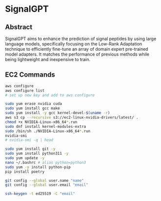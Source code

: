 # SignalGPT

## Abstract

SignalGPT aims to enhance the prediction of signal peptides by using large language models, specifically focusing on the Low-Rank Adaptation technique to efficiently fine-tune an array of domain expert pre-trained model adapters.
It matches the performance of previous methods while being lightweight and inexpensive to train.



## EC2 Commands
```sh
aws configure
aws configure list
# set up new key and add to aws configure

sudo yum erase nvidia cuda
sudo yum install gcc make
sudo yum install -y gcc kernel-devel-$(uname -r)
aws s3 cp --recursive s3://ec2-linux-nvidia-drivers/latest/ .
chmod +x NVIDIA-Linux-x86_64*.run
sudo dnf install kernel-modules-extra
sudo /bin/sh ./NVIDIA-Linux-x86_64*.run
nvidia-smi
# nvidia-smi -q | head

sudo yum install git -y
sudo yum install python311 -y
sudo yum update -y
nano ~/.bashrc # alias python=python3
sudo yum -y install python-pip
pip install poetry

git config --global user.name "name"
git config --global user.email "email"

ssh-keygen -t ed25519 -C "email"
```